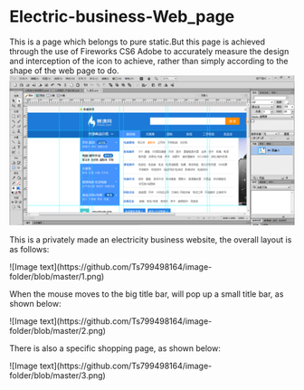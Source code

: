 # Electric-business-Web_page
This is a page which belongs to pure static.But this page is achieved through the use of Fireworks CS6 Adobe to accurately measure the design and interception of the icon to achieve, rather than simply according to the shape of the web page to do.
![Image text](https://github.com/Ts799498164/image-folder/blob/master/4.png)
<p></p>
<p> This is a privately made an electricity business website, the overall layout is as follows:</p>
![Image text](https://github.com/Ts799498164/image-folder/blob/master/1.png)
<p> When the mouse moves to the big title bar, will pop up a small title bar, as shown below:</p>
![Image text](https://github.com/Ts799498164/image-folder/blob/master/2.png)
<p> There is also a specific shopping page, as shown below:</p>
![Image text](https://github.com/Ts799498164/image-folder/blob/master/3.png)
